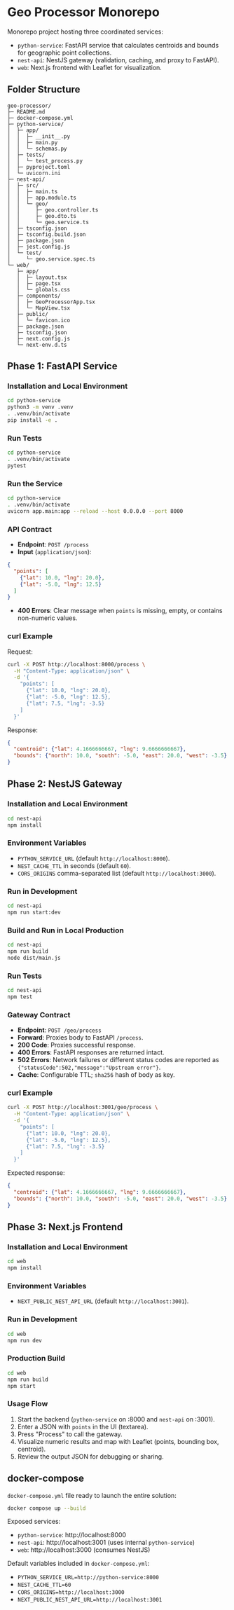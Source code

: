 # Geo Processor Monorepo

Monorepo project hosting three coordinated services:
- `python-service`: FastAPI service that calculates centroids and bounds for geographic point collections.
- `nest-api`: NestJS gateway (validation, caching, and proxy to FastAPI).
- `web`: Next.js frontend with Leaflet for visualization.

## Folder Structure

```
geo-processor/
├─ README.md
├─ docker-compose.yml
├─ python-service/
│  ├─ app/
│  │  ├─ __init__.py
│  │  ├─ main.py
│  │  └─ schemas.py
│  ├─ tests/
│  │  └─ test_process.py
│  ├─ pyproject.toml
│  └─ uvicorn.ini
├─ nest-api/
│  ├─ src/
│  │  ├─ main.ts
│  │  ├─ app.module.ts
│  │  └─ geo/
│  │     ├─ geo.controller.ts
│  │     ├─ geo.dto.ts
│  │     └─ geo.service.ts
│  ├─ tsconfig.json
│  ├─ tsconfig.build.json
│  ├─ package.json
│  ├─ jest.config.js
│  └─ test/
│     └─ geo.service.spec.ts
└─ web/
   ├─ app/
   │  ├─ layout.tsx
   │  ├─ page.tsx
   │  └─ globals.css
   ├─ components/
   │  ├─ GeoProcessorApp.tsx
   │  └─ MapView.tsx
   ├─ public/
   │  └─ favicon.ico
   ├─ package.json
   ├─ tsconfig.json
   ├─ next.config.js
   └─ next-env.d.ts
```

## Phase 1: FastAPI Service

### Installation and Local Environment

```bash
cd python-service
python3 -m venv .venv
. .venv/bin/activate
pip install -e .
```

### Run Tests

```bash
cd python-service
. .venv/bin/activate
pytest
```

### Run the Service

```bash
cd python-service
. .venv/bin/activate
uvicorn app.main:app --reload --host 0.0.0.0 --port 8000
```

### API Contract

- **Endpoint**: `POST /process`
- **Input** (`application/json`):

```json
{
  "points": [
    {"lat": 10.0, "lng": 20.0},
    {"lat": -5.0, "lng": 12.5}
  ]
}
```

- **400 Errors**: Clear message when `points` is missing, empty, or contains non-numeric values.

### curl Example

Request:

```bash
curl -X POST http://localhost:8000/process \
  -H "Content-Type: application/json" \
  -d '{
    "points": [
      {"lat": 10.0, "lng": 20.0},
      {"lat": -5.0, "lng": 12.5},
      {"lat": 7.5, "lng": -3.5}
    ]
  }'
```

Response:

```json
{
  "centroid": {"lat": 4.1666666667, "lng": 9.6666666667},
  "bounds": {"north": 10.0, "south": -5.0, "east": 20.0, "west": -3.5}
}
```

## Phase 2: NestJS Gateway

### Installation and Local Environment

```bash
cd nest-api
npm install
```

### Environment Variables

- `PYTHON_SERVICE_URL` (default `http://localhost:8000`).
- `NEST_CACHE_TTL` in seconds (default `60`).
- `CORS_ORIGINS` comma-separated list (default `http://localhost:3000`).

### Run in Development

```bash
cd nest-api
npm run start:dev
```

### Build and Run in Local Production

```bash
cd nest-api
npm run build
node dist/main.js
```

### Run Tests

```bash
cd nest-api
npm test
```

### Gateway Contract

- **Endpoint**: `POST /geo/process`
- **Forward**: Proxies body to FastAPI `/process`.
- **200 Code**: Proxies successful response.
- **400 Errors**: FastAPI responses are returned intact.
- **502 Errors**: Network failures or different status codes are reported as `{"statusCode":502,"message":"Upstream error"}`.
- **Cache**: Configurable TTL; `sha256` hash of body as key.

### curl Example

```bash
curl -X POST http://localhost:3001/geo/process \
  -H "Content-Type: application/json" \
  -d '{
    "points": [
      {"lat": 10.0, "lng": 20.0},
      {"lat": -5.0, "lng": 12.5},
      {"lat": 7.5, "lng": -3.5}
    ]
  }'
```

Expected response:

```json
{
  "centroid": {"lat": 4.1666666667, "lng": 9.6666666667},
  "bounds": {"north": 10.0, "south": -5.0, "east": 20.0, "west": -3.5}
}
```

## Phase 3: Next.js Frontend

### Installation and Local Environment

```bash
cd web
npm install
```

### Environment Variables

- `NEXT_PUBLIC_NEST_API_URL` (default `http://localhost:3001`).

### Run in Development

```bash
cd web
npm run dev
```

### Production Build

```bash
cd web
npm run build
npm start
```

### Usage Flow

1. Start the backend (`python-service` on :8000 and `nest-api` on :3001).
2. Enter a JSON with `points` in the UI (textarea).
3. Press "Process" to call the gateway.
4. Visualize numeric results and map with Leaflet (points, bounding box, centroid).
5. Review the output JSON for debugging or sharing.

## docker-compose

`docker-compose.yml` file ready to launch the entire solution:

```bash
docker compose up --build
```

Exposed services:

- `python-service`: http://localhost:8000
- `nest-api`: http://localhost:3001 (uses internal `python-service`)
- `web`: http://localhost:3000 (consumes NestJS)

Default variables included in `docker-compose.yml`:

- `PYTHON_SERVICE_URL=http://python-service:8000`
- `NEST_CACHE_TTL=60`
- `CORS_ORIGINS=http://localhost:3000`
- `NEXT_PUBLIC_NEST_API_URL=http://localhost:3001`